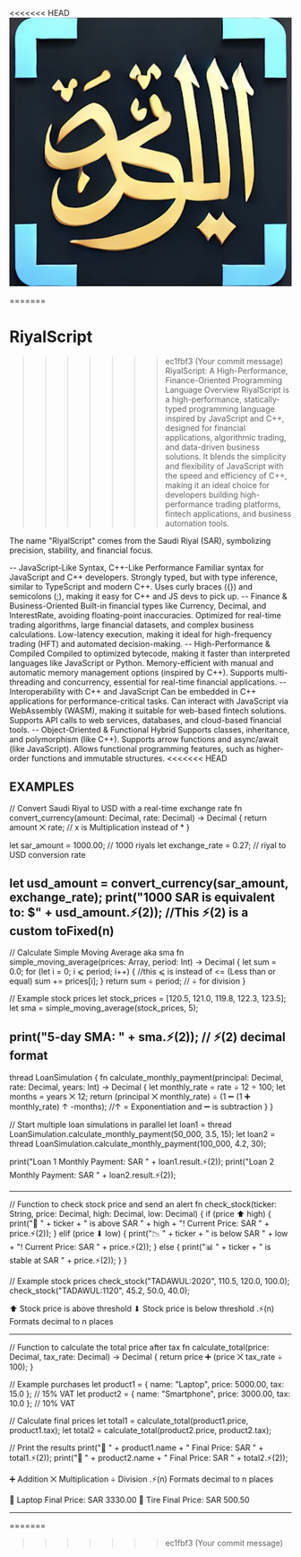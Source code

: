 <<<<<<< HEAD
![RiyalScript Logo](docs/RiyalScript_Logo.png)

=======
# RiyalScript
>>>>>>> ec1fbf3 (Your commit message)
RiyalScript: A High-Performance, Finance-Oriented Programming Language
Overview
RiyalScript is a high-performance, statically-typed programming language inspired by JavaScript and C++, designed for financial applications, algorithmic trading, and data-driven business solutions. It blends the simplicity and flexibility of JavaScript with the speed and efficiency of C++, making it an ideal choice for developers building high-performance trading platforms, fintech applications, and business automation tools.

The name "RiyalScript" comes from the Saudi Riyal (SAR), symbolizing precision, stability, and financial focus.

-- JavaScript-Like Syntax, C++-Like Performance
Familiar syntax for JavaScript and C++ developers.
Strongly typed, but with type inference, similar to TypeScript and modern C++.
Uses curly braces ({}) and semicolons (;), making it easy for C++ and JS devs to pick up.
-- Finance & Business-Oriented
Built-in financial types like Currency, Decimal, and InterestRate, avoiding floating-point inaccuracies.
Optimized for real-time trading algorithms, large financial datasets, and complex business calculations.
Low-latency execution, making it ideal for high-frequency trading (HFT) and automated decision-making.
-- High-Performance & Compiled
Compiled to optimized bytecode, making it faster than interpreted languages like JavaScript or Python.
Memory-efficient with manual and automatic memory management options (inspired by C++).
Supports multi-threading and concurrency, essential for real-time financial applications.
-- Interoperability with C++ and JavaScript
Can be embedded in C++ applications for performance-critical tasks.
Can interact with JavaScript via WebAssembly (WASM), making it suitable for web-based fintech solutions.
Supports API calls to web services, databases, and cloud-based financial tools.
-- Object-Oriented & Functional Hybrid
Supports classes, inheritance, and polymorphism (like C++).
Supports arrow functions and async/await (like JavaScript).
Allows functional programming features, such as higher-order functions and immutable structures.
<<<<<<< HEAD

## EXAMPLES
// Convert Saudi Riyal to USD with a real-time exchange rate
fn convert_currency(amount: Decimal, rate: Decimal) -> Decimal {
    return amount ⨉ rate; // x is Multiplication instead of * 
}

let sar_amount = 1000.00; // 1000 riyals
let exchange_rate = 0.27; // riyal to USD conversion rate

let usd_amount = convert_currency(sar_amount, exchange_rate);
print("1000 SAR is equivalent to: $" + usd_amount.⚡(2)); //This ⚡(2) is a custom toFixed(n)
---------------------------------------------------------------
// Calculate Simple Moving Average aka sma
fn simple_moving_average(prices: Array<Decimal>, period: Int) -> Decimal {
    let sum = 0.0;
    for (let i = 0; i ⩽ period; i++) { //this ⩽ is instead of <= (Less than or equal)
        sum += prices[i];
    }
    return sum ÷ period; // ÷ for division
}

// Example stock prices
let stock_prices = [120.5, 121.0, 119.8, 122.3, 123.5];
let sma = simple_moving_average(stock_prices, 5);

print("5-day SMA: " + sma.⚡(2)); // ⚡(2) decimal format
----------------------------------------------------------------
thread LoanSimulation {
    fn calculate_monthly_payment(principal: Decimal, rate: Decimal, years: Int) -> Decimal {
        let monthly_rate = rate ÷ 12 ÷ 100;
        let months = years ⨉ 12;
        return (principal ⨉ monthly_rate) ÷ (1 ➖ (1 ➕ monthly_rate) ↑ -months); //↑ = Exponentiation and ➖ is subtraction 
    }
}

// Start multiple loan simulations in parallel
let loan1 = thread LoanSimulation.calculate_monthly_payment(50_000, 3.5, 15);
let loan2 = thread LoanSimulation.calculate_monthly_payment(100_000, 4.2, 30);

print("Loan 1 Monthly Payment: SAR " + loan1.result.⚡(2));
print("Loan 2 Monthly Payment: SAR " + loan2.result.⚡(2));


--------------------------------------------------------------------
// Function to check stock price and send an alert
fn check_stock(ticker: String, price: Decimal, high: Decimal, low: Decimal) {
    if (price ⬆ high) { 
        print("🚀 " + ticker + " is above SAR " + high + "! Current Price: SAR " + price.⚡(2));
    } elif (price ⬇ low) { 
        print("📉 " + ticker + " is below SAR " + low + "! Current Price: SAR " + price.⚡(2));
    } else {
        print("📊 " + ticker + " is stable at SAR " + price.⚡(2));
    }
}

// Example stock prices
check_stock("TADAWUL:2020", 110.5, 120.0, 100.0);
check_stock("TADAWUL:1120", 45.2, 50.0, 40.0);

⬆	Stock price is above threshold
⬇	Stock price is below threshold
.⚡(n)	Formats decimal to n places

---------------------------------------------------------
// Function to calculate the total price after tax
fn calculate_total(price: Decimal, tax_rate: Decimal) -> Decimal {
    return price ➕ (price ⨉ tax_rate ÷ 100);
}

// Example purchases
let product1 = { name: "Laptop", price: 5000.00, tax: 15.0 }; // 15% VAT
let product2 = { name: "Smartphone", price: 3000.00, tax: 10.0 }; // 10% VAT

// Calculate final prices
let total1 = calculate_total(product1.price, product1.tax);
let total2 = calculate_total(product2.price, product2.tax);

// Print the results
print("🛒 " + product1.name + " Final Price: SAR " + total1.⚡(2));
print("📱 " + product2.name + " Final Price: SAR " + total2.⚡(2));

➕ Addition
⨉	Multiplication
÷	Division
.⚡(n)	Formats decimal to n places

🛒 Laptop Final Price: SAR 3330.00
🛒 Tire Final Price: SAR 500.50

--------------------------------------------------------------------

=======
>>>>>>> ec1fbf3 (Your commit message)

